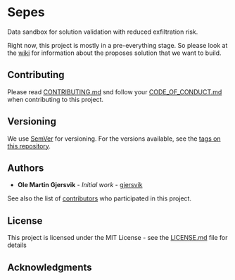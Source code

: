 # Sepes
Data sandbox for solution validation with reduced exfiltration risk.

Right now, this project is mostly in a pre-everything stage. So please look at the [wiki](https://github.com/Statoil/sepes/wiki) for information about the proposes solution that we want to build. 

## Contributing

Please read [CONTRIBUTING.md](CONTRIBUTING.md) snd follow your [CODE_OF_CONDUCT.md](CODE_OF_CONDUCT.md) when contributing to this project.

## Versioning

We use [SemVer](http://semver.org/) for versioning. For the versions available, see the [tags on this repository](https://github.com/Statoil/sepes/tags). 

## Authors

* **Ole Martin Gjersvik** - *Initial work* - [gjersvik](https://github.com/gjersvik)

See also the list of [contributors](https://github.com/Statoil/sepes/contributors) who participated in this project.

## License

This project is licensed under the MIT License - see the [LICENSE.md](LICENSE.md) file for details

## Acknowledgments

